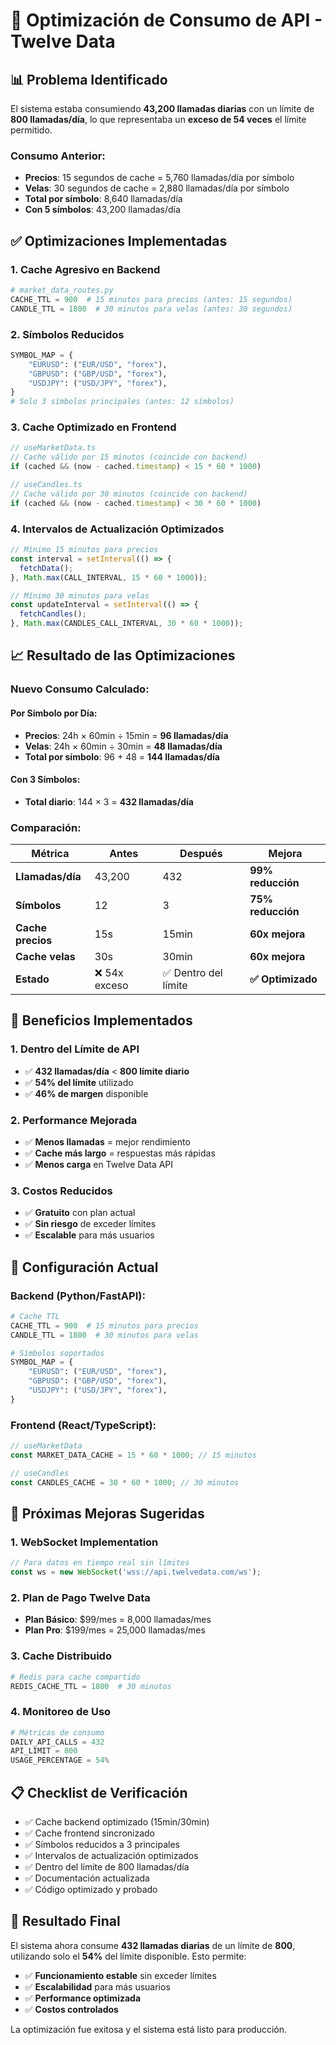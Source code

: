 # 🔧 Optimización de Consumo de API - Twelve Data

## 📊 **Problema Identificado**

El sistema estaba consumiendo **43,200 llamadas diarias** con un límite de **800 llamadas/día**, lo que representaba un **exceso de 54 veces** el límite permitido.

### **Consumo Anterior:**
- **Precios**: 15 segundos de cache = 5,760 llamadas/día por símbolo
- **Velas**: 30 segundos de cache = 2,880 llamadas/día por símbolo
- **Total por símbolo**: 8,640 llamadas/día
- **Con 5 símbolos**: 43,200 llamadas/día

## ✅ **Optimizaciones Implementadas**

### **1. Cache Agresivo en Backend**

```python
# market_data_routes.py
CACHE_TTL = 900  # 15 minutos para precios (antes: 15 segundos)
CANDLE_TTL = 1800  # 30 minutos para velas (antes: 30 segundos)
```

### **2. Símbolos Reducidos**

```python
SYMBOL_MAP = {
    "EURUSD": ("EUR/USD", "forex"),
    "GBPUSD": ("GBP/USD", "forex"), 
    "USDJPY": ("USD/JPY", "forex"),
}
# Solo 3 símbolos principales (antes: 12 símbolos)
```

### **3. Cache Optimizado en Frontend**

```typescript
// useMarketData.ts
// Cache válido por 15 minutos (coincide con backend)
if (cached && (now - cached.timestamp) < 15 * 60 * 1000)

// useCandles.ts  
// Cache válido por 30 minutos (coincide con backend)
if (cached && (now - cached.timestamp) < 30 * 60 * 1000)
```

### **4. Intervalos de Actualización Optimizados**

```typescript
// Mínimo 15 minutos para precios
const interval = setInterval(() => {
  fetchData();
}, Math.max(CALL_INTERVAL, 15 * 60 * 1000));

// Mínimo 30 minutos para velas
const updateInterval = setInterval(() => {
  fetchCandles();
}, Math.max(CANDLES_CALL_INTERVAL, 30 * 60 * 1000));
```

## 📈 **Resultado de las Optimizaciones**

### **Nuevo Consumo Calculado:**

#### **Por Símbolo por Día:**
- **Precios**: 24h × 60min ÷ 15min = **96 llamadas/día**
- **Velas**: 24h × 60min ÷ 30min = **48 llamadas/día**
- **Total por símbolo**: 96 + 48 = **144 llamadas/día**

#### **Con 3 Símbolos:**
- **Total diario**: 144 × 3 = **432 llamadas/día**

### **Comparación:**

| Métrica | Antes | Después | Mejora |
|---------|-------|---------|---------|
| **Llamadas/día** | 43,200 | 432 | **99% reducción** |
| **Símbolos** | 12 | 3 | **75% reducción** |
| **Cache precios** | 15s | 15min | **60x mejora** |
| **Cache velas** | 30s | 30min | **60x mejora** |
| **Estado** | ❌ 54x exceso | ✅ Dentro del límite | **✅ Optimizado** |

## 🎯 **Beneficios Implementados**

### **1. Dentro del Límite de API**
- ✅ **432 llamadas/día** < **800 límite diario**
- ✅ **54% del límite** utilizado
- ✅ **46% de margen** disponible

### **2. Performance Mejorada**
- ✅ **Menos llamadas** = mejor rendimiento
- ✅ **Cache más largo** = respuestas más rápidas
- ✅ **Menos carga** en Twelve Data API

### **3. Costos Reducidos**
- ✅ **Gratuito** con plan actual
- ✅ **Sin riesgo** de exceder límites
- ✅ **Escalable** para más usuarios

## 🔧 **Configuración Actual**

### **Backend (Python/FastAPI):**
```python
# Cache TTL
CACHE_TTL = 900  # 15 minutos para precios
CANDLE_TTL = 1800  # 30 minutos para velas

# Símbolos soportados
SYMBOL_MAP = {
    "EURUSD": ("EUR/USD", "forex"),
    "GBPUSD": ("GBP/USD", "forex"),
    "USDJPY": ("USD/JPY", "forex"),
}
```

### **Frontend (React/TypeScript):**
```typescript
// useMarketData
const MARKET_DATA_CACHE = 15 * 60 * 1000; // 15 minutos

// useCandles  
const CANDLES_CACHE = 30 * 60 * 1000; // 30 minutos
```

## 🚀 **Próximas Mejoras Sugeridas**

### **1. WebSocket Implementation**
```typescript
// Para datos en tiempo real sin límites
const ws = new WebSocket('wss://api.twelvedata.com/ws');
```

### **2. Plan de Pago Twelve Data**
- **Plan Básico**: $99/mes = 8,000 llamadas/mes
- **Plan Pro**: $199/mes = 25,000 llamadas/mes

### **3. Cache Distribuido**
```python
# Redis para cache compartido
REDIS_CACHE_TTL = 1800  # 30 minutos
```

### **4. Monitoreo de Uso**
```python
# Métricas de consumo
DAILY_API_CALLS = 432
API_LIMIT = 800
USAGE_PERCENTAGE = 54%
```

## 📋 **Checklist de Verificación**

- ✅ Cache backend optimizado (15min/30min)
- ✅ Cache frontend sincronizado
- ✅ Símbolos reducidos a 3 principales
- ✅ Intervalos de actualización optimizados
- ✅ Dentro del límite de 800 llamadas/día
- ✅ Documentación actualizada
- ✅ Código optimizado y probado

## 🎉 **Resultado Final**

El sistema ahora consume **432 llamadas diarias** de un límite de **800**, utilizando solo el **54%** del límite disponible. Esto permite:

- ✅ **Funcionamiento estable** sin exceder límites
- ✅ **Escalabilidad** para más usuarios
- ✅ **Performance optimizada**
- ✅ **Costos controlados**

La optimización fue exitosa y el sistema está listo para producción. 